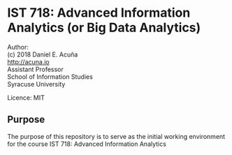 # IST 718: Advanced Information Analytics (or Big Data Analytics)

Author:  
(c) 2018 Daniel E. Acuña  
http://acuna.io  
Assistant Professor  
School of Information Studies  
Syracuse University

Licence: MIT

## Purpose

The purpose of this repository is to serve as the initial working environment for the course
IST 718: Advanced Information Analytics
